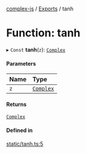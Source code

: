 [complex-js](../README.md) / [Exports](../modules.md) / tanh

# Function: tanh

▸ `Const` **tanh**(`z`): [`Complex`](../classes/Complex.md)

#### Parameters

| Name | Type |
| :------ | :------ |
| `z` | [`Complex`](../classes/Complex.md) |

#### Returns

[`Complex`](../classes/Complex.md)

#### Defined in

[static/tanh.ts:5](https://github.com/patrickroberts/complex/blob/master/src/static/tanh.ts#L5)
